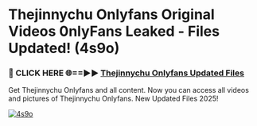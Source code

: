 # Thejinnychu Onlyfans Original Videos 0nlyFans Leaked - Files Updated! (4s9o)

<h3>🔴 CLICK HERE 🌐==►► <a href="https://tinyurl.com/2m67pmp6" rel="nofollow">Thejinnychu Onlyfans Updated Files</a></h3>

Get Thejinnychu Onlyfans and all content. Now you can access all videos and pictures of Thejinnychu Onlyfans. New Updated Files 2025!

[![4s9o](https://i.imgur.com/H4QAA4z.gif)](https://tinyurl.com/2m67pmp6)